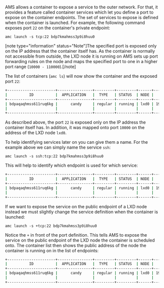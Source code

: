 AMS allows a container to expose a service to the outer network. For that, it provides a feature called container services which let you define a port to expose on the container endpoints. The set of services to expose is defined when the container is launched. For example, the following command exposes port `22` on the container's private endpoint:

    amc launch -s tcp:22 bdp7kmahmss3p9i8huu0

[note type="information" status="Note"]The specified port is exposed only on the IP address that the container itself has. As the container is normally not accessible from outside, the LXD node it is running on AMS sets up port forwarding rules on the node and maps the specified port to one in a higher port range (`10000 - 110000`).[/note]

The list of containers (`amc ls`) will now show the container and the exposed port `22`:

```bash
+----------------------+----------------+---------+---------+------+---------------+------------------------+
|          ID          |  APPLICATION   |  TYPE   | STATUS  | NODE |    ADDRESS    |       ENDPOINTS        |
+----------------------+----------------+---------+---------+------+---------------+------------------------+
| bdpaqaqhmss611ruq6kg |      candy     | regular | running | lxd0 | 192.168.100.2 | 192.168.100.2:22/tcp   |
|                      |                |         |         |      |               | 10.103.46.41:10000/tcp |
+----------------------+----------------+---------+---------+------+---------------+------------------------+
```

As described above, the port `22` is exposed only on the IP address the container itself has.
In addition, it was mapped onto port `10000` on the address of the LXD node `lxd0`.

To help identifying services later on you can give them a name. For the example above we can simply name the service `ssh`:

    amc launch -s ssh:tcp:22 bdp7kmahmss3p9i8huu0

This will help to identify which endpoint is used for which service:

```bash
+----------------------+----------------+---------+---------+------+---------------+----------------------------+
|          ID          |  APPLICATION   |  TYPE   | STATUS  | NODE |    ADDRESS    |       ENDPOINTS            |
+----------------------+----------------+---------+---------+------+---------------+----------------------------+
| bdpaqaqhmss611ruq6kg |      candy     | regular | running | lxd0 | 192.168.100.2 | ssh:192.168.100.2:22/tcp   |
|                      |                |         |         |      |               | ssh:10.103.46.41:10000/tcp |
+----------------------+----------------+---------+---------+------+---------------+----------------------------+
```

If we want to expose the service on the public endpoint of a LXD node instead we must slightly change the service definition when the container is launched:

    amc launch -s +tcp:22 bdp7kmahmss3p9i8huu0

Notice the `+` in front of the port definition. This tells AMS to expose the service on the public endpoint of the LXD node the container is scheduled onto. The container list then shows the public address of the node the container is running on in the list of endpoints:

```bash
+----------------------+----------------+---------+---------+------+---------------+------------------------+
|          ID          |  APPLICATION   |  TYPE   | STATUS  | NODE |    ADDRESS    |       ENDPOINTS        |
+----------------------+----------------+---------+---------+------+---------------+------------------------+
| bdpaqaqhmss611ruq6kg |      candy     | regular | running | lxd0 | 192.168.100.2 | 192.168.100.2:22/tcp   |
|                      |                |         |         |      |               | 147.3.23.6:10000/tcp   |
+----------------------+----------------+---------+---------+------+---------------+------------------------+
```
